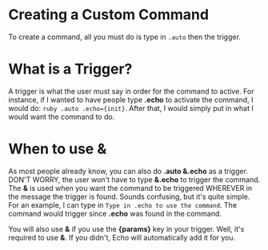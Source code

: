 # Creating a Custom Command
To create a command, all you must do is type in `.auto` then the trigger.

# What is a Trigger?
A trigger is what the user must say in order for the command to active. For instance, if I wanted to have people type **.echo** to activate the command, I would do: ```ruby
.auto .echo={init}```. After that, I would simply put in what I would want the command to do.

# When to use &
As most people already know, you can also do **.auto &.echo** as a trigger. DON'T WORRY, the user won't have to type **&.echo** to trigger the command. The **&** is used when you want the command to be triggered WHEREVER in the message the trigger is found. Sounds confusing, but it's quite simple. For an example, I can type in `Type in .echo to use the command`. The command would trigger since **.echo** was found in the command.

You will also use **&** if you use the **{params}** key in your trigger. Well, it's required to use **&**. If you didn't, Echo will automatically add it for you.